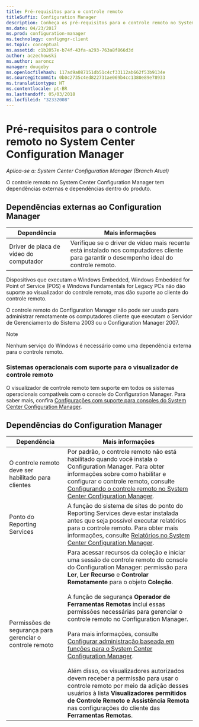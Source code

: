 ```yaml
---
title: Pré-requisitos para o controle remoto
titleSuffix: Configuration Manager
description: Conheça os pré-requisitos para o controle remoto no System Center Configuration Manager.
ms.date: 04/23/2017
ms.prod: configuration-manager
ms.technology: configmgr-client
ms.topic: conceptual
ms.assetid: c1b2057e-b74f-43fa-a293-763a8f866d3d
author: aczechowski
ms.author: aaroncz
manager: dougeby
ms.openlocfilehash: 117ad9a087151db51c4cf33112ab662f53b9134e
ms.sourcegitcommit: 0b0c2735c4ed822731ae069b4cc1380e89e78933
ms.translationtype: HT
ms.contentlocale: pt-BR
ms.lasthandoff: 05/03/2018
ms.locfileid: "32332008"
---
```

# <a name="prerequisites-for-remote-control-in-system-center-configuration-manager"></a>Pré-requisitos para o controle remoto no System Center Configuration Manager

*Aplica-se a: System Center Configuration Manager (Branch Atual)*

O controle remoto no System Center Configuration Manager tem dependências externas e dependências dentro do produto.  

## <a name="dependencies-external-to-configuration-manager"></a>Dependências externas ao Configuration Manager  

|Dependência|Mais informações|  
|----------------|----------------------|  
|Driver de placa de vídeo do computador|Verifique se o driver de vídeo mais recente está instalado nos computadores cliente para garantir o desempenho ideal do controle remoto.|  

 Dispositivos que executam o Windows Embedded, Windows Embedded for Point of Service (POS) e Windows Fundamentals for Legacy PCs não dão suporte ao visualizador do controle remoto, mas dão suporte ao cliente do controle remoto.  

 O controle remoto do Configuration Manager não pode ser usado para administrar remotamente os computadores cliente que executam o Servidor de Gerenciamento do Sistema 2003 ou o Configuration Manager 2007.  

> [!NOTE]  
>  Nenhum serviço do Windows é necessário como uma dependência externa para o controle remoto.  

### <a name="supported-operating-systems-for-the-remote-control-viewer"></a>Sistemas operacionais com suporte para o visualizador de controle remoto  
O visualizador de controle remoto tem suporte em todos os sistemas operacionais compatíveis com o console do Configuration Manager. Para saber mais, confira [Configurações com suporte para consoles do System Center Configuration Manager](../../../../core/plan-design/configs/supported-operating-systems-consoles.md).   

## <a name="configuration-manager-dependencies"></a>Dependências do Configuration Manager  

|Dependência|Mais informações|  
|----------------|----------------------|  
|O controle remoto deve ser habilitado para clientes|Por padrão, o controle remoto não está habilitado quando você instala o Configuration Manager. Para obter informações sobre como habilitar e configurar o controle remoto, consulte [Configurando o controle remoto no System Center Configuration Manager](../../../../core/clients/manage/remote-control/configuring-remote-control.md).|  
|Ponto do Reporting Services|A função do sistema de sites do ponto do Reporting Services deve estar instalada antes que seja possível executar relatórios para o controle remoto. Para obter mais informações, consulte [Relatórios no System Center Configuration Manager](../../../../core/servers/manage/reporting.md).|  
|Permissões de segurança para gerenciar o controle remoto|Para acessar recursos da coleção e iniciar uma sessão de controle remoto do console do Configuration Manager: permissão para **Ler**, **Ler Recurso** e **Controlar Remotamente** para o objeto **Coleção**.<br /><br /> A função de segurança **Operador de Ferramentas Remotas** inclui essas permissões necessárias para gerenciar o controle remoto no Configuration Manager.<br /><br /> Para mais informações, consulte [Configurar administração baseada em funções para o System Center Configuration Manager](../../../../core/servers/deploy/configure/configure-role-based-administration.md).<br /><br /> Além disso, os visualizadores autorizados devem receber a permissão para usar o controle remoto por meio da adição desses usuários à lista **Visualizadores permitidos de Controle Remoto e Assistência Remota** nas configurações do cliente das **Ferramentas Remotas**.
